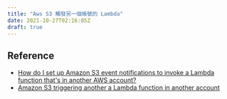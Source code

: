 ```yaml
---
title: "Aws S3 觸發另一個帳號的 Lambda"
date: 2021-10-27T02:16:05Z
draft: true
---
```


## Reference

- [How do I set up Amazon S3 event notifications to invoke a Lambda function that's in another AWS account?](https://aws.amazon.com/tw/premiumsupport/knowledge-center/lambda-s3-cross-account-function-invoke/)
- [Amazon S3 triggering another a Lambda function in another account](https://stackoverflow.com/questions/45445572/amazon-s3-triggering-another-a-lambda-function-in-another-account)
